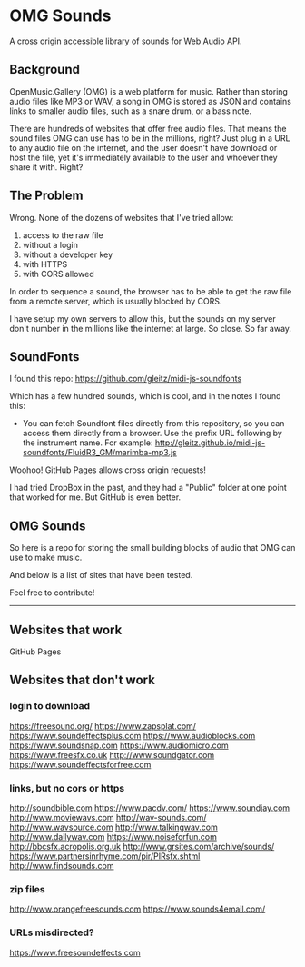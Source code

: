 # OMG Sounds

A cross origin accessible library of sounds for Web Audio API.

## Background

OpenMusic.Gallery (OMG) is a web platform for music. Rather than storing audio files like MP3 or WAV, a song in OMG is stored as JSON and contains links to smaller audio files, such as a snare drum, or a bass note. 

There are hundreds of websites that offer free audio files. That means the sound files OMG can use has to be in the millions, right? Just plug in a URL to any audio file on the internet, and the user doesn't have download or host the file, yet it's immediately available to the user and whoever they share it with. Right?

## The Problem

Wrong. None of the dozens of websites that I've tried allow:

1. access to the raw file
2. without a login
3. without a developer key
4. with HTTPS
5. with CORS allowed

In order to sequence a sound, the browser has to be able to get the raw file from a remote server, which is usually blocked by CORS. 

I have setup my own servers to allow this, but the sounds on my server don't number in the millions like the internet at large. So close. So far away.

## SoundFonts

I found this repo: https://github.com/gleitz/midi-js-soundfonts

Which has a few hundred sounds, which is cool, and in the notes I found this:

* You can fetch Soundfont files directly from this repository, so you can access them directly from a browser. Use the prefix URL following by the instrument name. For example: http://gleitz.github.io/midi-js-soundfonts/FluidR3_GM/marimba-mp3.js

Woohoo! GitHub Pages allows cross origin requests!

I had tried DropBox in the past, and they had a "Public" folder at one point that worked for me. But GitHub is even better. 

## OMG Sounds

So here is a repo for storing the small building blocks of audio that OMG can use to make music.

And below is a list of sites that have been tested.

Feel free to contribute!

----

## Websites that work

GitHub Pages

## Websites that don't work

### login to download

https://freesound.org/
https://www.zapsplat.com/
https://www.soundeffectsplus.com
https://www.audioblocks.com
https://www.soundsnap.com
https://www.audiomicro.com
https://www.freesfx.co.uk
http://www.soundgator.com
https://www.soundeffectsforfree.com


### links, but no cors or https

http://soundbible.com
https://www.pacdv.com/
https://www.soundjay.com
http://www.moviewavs.com
http://wav-sounds.com/
http://www.wavsource.com
http://www.talkingwav.com
http://www.dailywav.com
https://www.noiseforfun.com
http://bbcsfx.acropolis.org.uk
http://www.grsites.com/archive/sounds/
https://www.partnersinrhyme.com/pir/PIRsfx.shtml
http://www.findsounds.com

### zip files

http://www.orangefreesounds.com
https://www.sounds4email.com/

### URLs misdirected?

https://www.freesoundeffects.com





